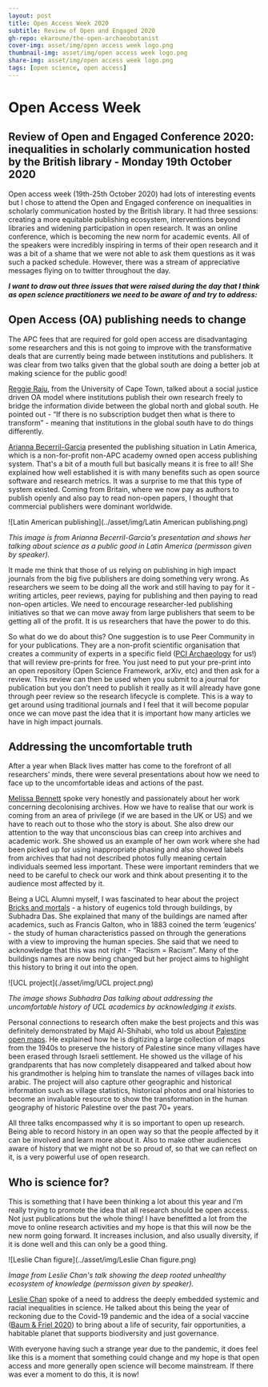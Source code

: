 ```yaml
---
layout: post
title: Open Access Week 2020
subtitle: Review of Open and Engaged 2020
gh-repo: ekaroune/the-open-archaeobotanist
cover-img: asset/img/open access week logo.png
thumbnail-img: asset/img/open access week logo.png
share-img: asset/img/open access week logo.png
tags: [open science, open access]
---
```


# Open Access Week
## Review of Open and Engaged Conference 2020: inequalities in scholarly communication hosted by the British library - Monday 19th October 2020

Open access week (19th-25th October 2020) had lots of interesting events but I chose to attend the Open and Engaged conference on inequalities in scholarly communication hosted by the British library.  It had three sessions: creating a more equitable publishing ecosystem, interventions beyond libraries and widening participation in open research. It was an online conference, which is becoming the new norm for academic events. All of the speakers were incredibly inspiring in terms of their open research and it was a bit of a shame that we were not able to ask them questions as it was such a packed schedule. However, there was a stream of appreciative messages flying on to twitter throughout the day. 

***I want to draw out three issues that were raised during the day that I think as open science practitioners we need to be aware of and try to address:***

## Open Access (OA) publishing needs to change

The APC fees that are required for gold open access are disadvantaging some researchers and this is not going to improve with the transformative deals that are currently being made between institutions and publishers. It was clear from two talks given that the global south are doing a better job at making science for the public good!

[Reggie Raju](https://www.researchgate.net/profile/Reggie_Raju2), from the University of Cape Town, talked about a social justice driven OA model where institutions publish their own research freely to bridge the information divide between the global north and global south. He pointed out -  “If there is no subscription budget then what is there to transform” - meaning that institutions in the global south have to do things differently.

[Arianna Becerril-Garcia](http://ariannabecerril.info/) presented the publishing situation in Latin America, which is a non-for-profit non-APC academy owned open access publishing system. That's a bit of a mouth full but basically means it is free to all! She explained how well established it is with many benefits such as open source software and research metrics. It was a surprise to me that this type of system existed. Coming from Britain, where we now pay as authors to publish openly and also pay to read non-open papers, I thought that commercial publishers were dominant worldwide. 

![Latin American publishing](../asset/img/Latin American publishing.png)

*This image is from Arianna Becerril-Garcia's presentation and shows her talking about science as a public good in Latin America (permisson given by speaker).*

It made me think that those of us relying on publishing in high impact journals from the big five publishers are doing something very wrong. As researchers we seem to be doing all the work and still having to pay for it - writing articles, peer reviews, paying for publishing and then paying to read non-open articles. We need to encourage researcher-led publishing initiatives so that we can move away from large publishers that seem to be getting all of the profit. It is us researchers that have the power to do this.

So what do we do about this? One suggestion is to use Peer Community in for your publications. They are a non-profit scientific organisation that creates a community of experts in a specific field ([PCI Archaeology](https://archaeo.peercommunityin.org/) for us!) that will review pre-prints for free. You just need to put your pre-print into an open repository (Open Science Framework, arXiv, etc) and then ask for a review. This review can then be used when you submit to a journal for publication but you don’t need to publish it really as it will already have gone through peer review so the research lifecycle is complete. This is a way to get around using traditional journals and I feel that it will become popular once we can move past the idea that it is important how many articles we have in high impact journals. 

## Addressing the uncomfortable truth 

After a year when Black lives matter has come to the forefront of all researchers' minds, there were several presentations about how we need to face up to the uncomfortable ideas and actions of the past. 

[Melissa Bennett](https://www.archivozmagazine.org/en/decolonising-the-archive-responsibilities-for-researchers-and-archive-professionals-part-i/) spoke very honestly and passionately about her work concerning decolonising archives. How we have to realise that our work is coming from an area of privilege (if we are based in the UK or US) and we have to reach out to those who the story is about. She also drew our attention to the way that unconscious bias can creep into archives and academic work. She showed us an example of her own work where she had been picked up for using inappropriate phasing and also showed labels from archives that had not described photos fully meaning certain individuals seemed less important. These were important reminders that we need to be careful to check our work and think about presenting it to the audience most affected by it.

Being a UCL Alumni myself, I was fascinated to hear about the project [Bricks and mortals](https://www.ucl.ac.uk/culture/projects/bricks-mortals) - a history of eugenics told through buildings, by Subhadra Das. She explained that many of the buildings are named after academics, such as Francis Galton, who in 1883 coined the term ‘eugenics’ - the study of human characteristics passed on through the generations with a view to improving the human species. She said that we need to acknowledge that this was not right - “Racism = Racism”. Many of the buildings names are now being changed but her project aims to highlight this history to bring it out into the open.

![UCL project](./asset/img/UCL project.png)

*The image shows Subhadra Das talking about addressing the uncomfortable history of UCL academics by acknowledging it exists.*


Personal connections to research often make the best projects and this was definitely demonstrated by Majd Al-Shihabi, who told us about [Palestine open maps](https://palopenmaps.org/). He explained how he is digitizing a large collection of maps from the 1940s to preserve the history of Palestine since many villages have been erased through Israeli settlement. He showed us the village of his grandparents that has now completely disappeared and talked about how his grandmother is helping him to translate the names of villages back into arabic. The project will also capture other geographic and historical information such as village statistics, historical photos and oral histories to become an invaluable resource to show the transformation in the human geography of historic Palestine over the past 70+ years.

All three talks encompassed why it is so important to open up research. Being able to record history in an open way so that the people affected by it can be involved and learn more about it. Also to make other audiences aware of history that we might not be so proud of, so that we can reflect on it, is a very powerful use of open research.


## Who is science for? 

This is something that I have been thinking a lot about this year and I’m really trying to promote the idea that all research should be open access. Not just publications but the whole thing! I have benefitted a lot from the move to online research activities and my hope is that this will now be the new norm going forward. It increases inclusion, and also usually diversity, if it is done well and this can only be a good thing.

![Leslie Chan figure](../asset/img/Leslie Chan figure.png)

*Image from Leslie Chan's talk showing the deep rooted unhealthy ecosystem of knowledge (permisson given by speaker).*

[Leslie Chan](https://www.utsc.utoronto.ca/~chan/index.html) spoke of a need to address the deeply embedded systemic and racial inequalities in science. He talked about this being the year of reckoning due to the Covid-19 pandemic and the idea of a social vaccine ([Baum & Friel 2020](https://insightplus.mja.com.au/2020/36/covid-19-the-need-for-a-social-vaccine/)) to bring about a life of security, fair opportunities, a habitable planet that supports biodiversity and just governance. 

With everyone having such a strange year due to the pandemic, it does feel like this is a moment that something could change and my hope is that open access and more generally open science will become mainstream. If there was ever a moment to do this, it is now!
